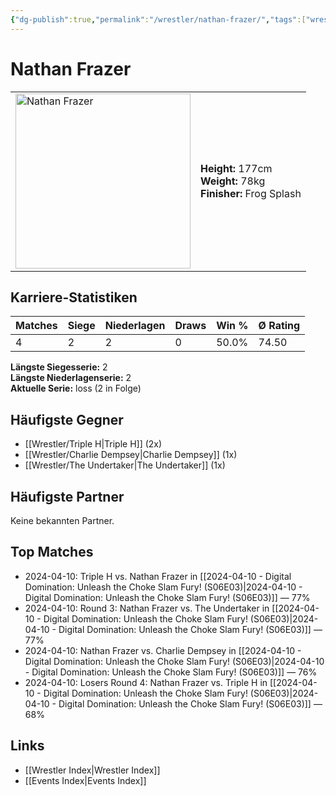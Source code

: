 ```yaml
---
{"dg-publish":true,"permalink":"/wrestler/nathan-frazer/","tags":["wrestler"],"noteIcon":"","created":"2025-08-11T09:33:20.333+02:00"}
---
```



# Nathan Frazer

<table>
<tr>
<td><img src="Nathan Frazer.png" width="280" alt="Nathan Frazer"></td>
<td>
<b>Height:</b> 177cm<br>
<b>Weight:</b> 78kg<br>
<b>Finisher:</b> Frog Splash<br>
</td>
</tr>
</table>

## Karriere-Statistiken

| Matches | Siege | Niederlagen | Draws | Win % | Ø Rating |
|---------|-------|-------------|-------|-------|-----------|
| 4 | 2 | 2 | 0 | 50.0% | 74.50 |

**Längste Siegesserie:** 2<br>**Längste Niederlagenserie:** 2<br>**Aktuelle Serie:** loss (2 in Folge)


## Häufigste Gegner
- [[Wrestler/Triple H\|Triple H]] (2x)
- [[Wrestler/Charlie Dempsey\|Charlie Dempsey]] (1x)
- [[Wrestler/The Undertaker\|The Undertaker]] (1x)

## Häufigste Partner
Keine bekannten Partner.

## Top Matches
- 2024-04-10: Triple H vs. Nathan Frazer in [[2024-04-10 - Digital Domination: Unleash the Choke Slam Fury! (S06E03)\|2024-04-10 - Digital Domination: Unleash the Choke Slam Fury! (S06E03)]] — 77%
- 2024-04-10: Round 3: Nathan Frazer vs. The Undertaker in [[2024-04-10 - Digital Domination: Unleash the Choke Slam Fury! (S06E03)\|2024-04-10 - Digital Domination: Unleash the Choke Slam Fury! (S06E03)]] — 77%
- 2024-04-10: Nathan Frazer vs. Charlie Dempsey in [[2024-04-10 - Digital Domination: Unleash the Choke Slam Fury! (S06E03)\|2024-04-10 - Digital Domination: Unleash the Choke Slam Fury! (S06E03)]] — 76%
- 2024-04-10: Losers Round 4: Nathan Frazer vs. Triple H in [[2024-04-10 - Digital Domination: Unleash the Choke Slam Fury! (S06E03)\|2024-04-10 - Digital Domination: Unleash the Choke Slam Fury! (S06E03)]] — 68%

## Links
- [[Wrestler Index\|Wrestler Index]]
- [[Events Index\|Events Index]]
